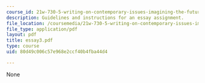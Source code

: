 ```yaml
---
course_id: 21w-730-5-writing-on-contemporary-issues-imagining-the-future-fall-2007
description: Guidelines and instructions for an essay assignment.
file_location: /coursemedia/21w-730-5-writing-on-contemporary-issues-imagining-the-future-fall-2007/80d49c006c57e968e2ccf40b4fba44d4_essay3.pdf
file_type: application/pdf
layout: pdf
title: essay3.pdf
type: course
uid: 80d49c006c57e968e2ccf40b4fba44d4

---
```

None